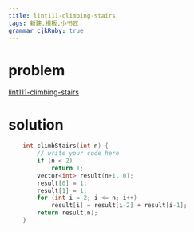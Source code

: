 ```yaml
---
title: lint111-climbing-stairs
tags: 新建,模板,小书匠
grammar_cjkRuby: true
---
```



# problem
[lint111-climbing-stairs](http://www.lintcode.com/en/problem/climbing-stairs/)

# solution
```cpp
    int climbStairs(int n) {
        // write your code here
        if (n < 2)
            return 1;
        vector<int> result(n+1, 0);
        result[0] = 1;
        result[1] = 1;
        for (int i = 2; i <= n; i++)
            result[i] = result[i-2] + result[i-1];
        return result[n];
    }

```